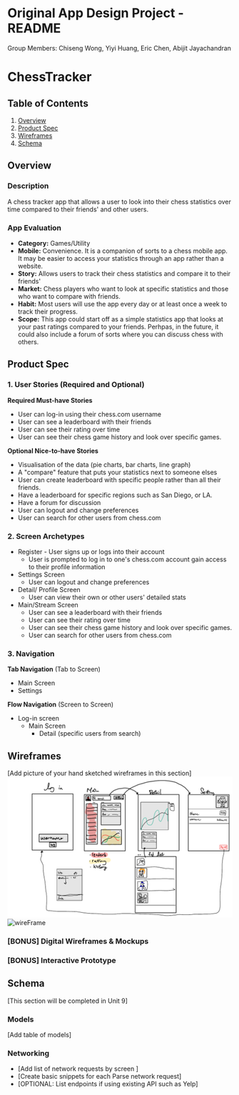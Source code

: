 Original App Design Project - README
===

Group Members: Chiseng Wong, Yiyi Huang, Eric Chen, Abijit Jayachandran 

# ChessTracker

## Table of Contents
1. [Overview](#Overview)
1. [Product Spec](#Product-Spec)
1. [Wireframes](#Wireframes)
2. [Schema](#Schema)

## Overview
### Description
A chess tracker app that allows a user to look into their chess statistics over time compared to their friends' and other users. 

### App Evaluation

- **Category:** Games/Utility
- **Mobile:** Convenience. It is a companion of sorts to a chess mobile app. It may be easier to access your statistics through an app rather than a website. 
- **Story:** Allows users to track their chess statistics and compare it to their friends'
- **Market:** Chess players who want to look at specific statistics and those who want to compare with friends. 
- **Habit:** Most users will use the app every day or at least once a week to track their progress. 
- **Scope:** This app could start off as a simple statistics app that looks at your past ratings compared to your friends. Perhpas, in the future, it could also include a forum of sorts where you can discuss chess with others. 

## Product Spec

### 1. User Stories (Required and Optional)

**Required Must-have Stories**

* User can log-in using their chess.com username
* User can see a leaderboard with their friends 
* User can see their rating over time
* User can see their chess game history and look over specific games. 

**Optional Nice-to-have Stories**

* Visualisation of the data (pie charts, bar charts, line graph)
* A "compare" feature that puts your statistics next to someone elses 
* User can create leaderboard with specific people rather than all their friends. 
* Have a leaderboard for specific regions such as San Diego, or LA.
* Have a forum for discussion
* User can logout and change preferences
* User can search for other users from chess.com


### 2. Screen Archetypes

* Register - User signs up or logs into their account
    * User is prompted to log in to one's chess.com account gain access to their profile information
* Settings Screen
    * User can logout and change preferences 
* Detail/ Profile Screen
    * User can view their own or other users' detailed stats
* Main/Stream Screen
    * User can see a leaderboard with their friends 
    * User can see their rating over time
    * User can see their chess game history and look over specific games. 
    * User can search for other users from chess.com


### 3. Navigation

**Tab Navigation** (Tab to Screen)

* Main Screen
* Settings

**Flow Navigation** (Screen to Screen)

* Log-in screen 
    * Main Screen
        * Detail (specific users from search)


## Wireframes
[Add picture of your hand sketched wireframes in this section]
<img src="Wireframe_codePath.pdf" width=600>
![wireFrame]("Wireframe_codePath.pdf")

### [BONUS] Digital Wireframes & Mockups

### [BONUS] Interactive Prototype

## Schema 
[This section will be completed in Unit 9]
### Models
[Add table of models]
### Networking
- [Add list of network requests by screen ]
- [Create basic snippets for each Parse network request]
- [OPTIONAL: List endpoints if using existing API such as Yelp]
